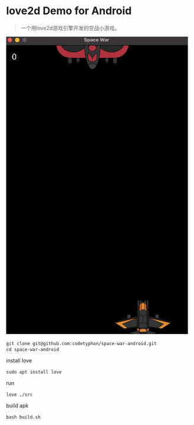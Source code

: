 # love2d Demo for Android

> 一个用love2d游戏引擎开发的空战小游戏。

![](screen.gif)

```
git clone git@github.com:codetyphon/space-war-android.git
cd space-war-android
```

install love

```
sudo apt install love
```

run
```
love ./src
```

build apk

```
bash build.sh
```